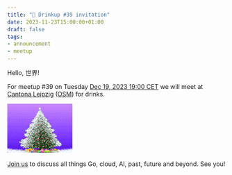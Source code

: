 ```yaml
---
title: "🎄 Drinkup #39 invitation"
date: 2023-11-23T15:00:00+01:00
draft: false
tags:
- announcement
- meetup
---
```


Hello, 世界!

For meetup #39 on Tuesday [Dec 19, 2023 19:00
CET](https://www.meetup.com/leipzig-golang/events/290666187/) we will meet at
[Cantona Leipzig](https://www.google.com/search?q=cantona+leipzig) ([OSM](https://www.openstreetmap.org/node/243213647)) for drinks.

[![](/images/crismas_tree_screensaver.gif)](https://gifcities.org/?q=christmas)

[Join us](https://www.meetup.com/leipzig-golang/events/290666187/) to discuss
all things Go, cloud, AI, past, future and beyond. See you!


<!--

TODO: outreach.

-->

